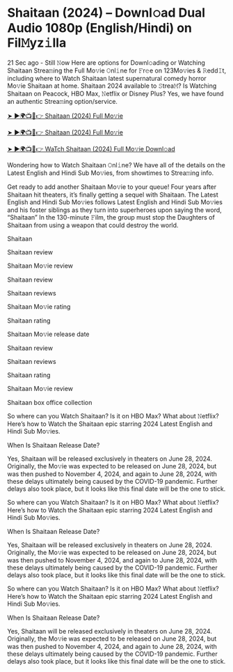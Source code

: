 # Shaitaan (2024) – Downl𝚘ad Dual Audio 1080p (English/Hindi) on Fil𝙼yz𝚒lla

21 Sec ago - Still 𝙽ow Here are options for Downl𝚘ading or Watching Shaitaan Strea𝚖ing the Full Mo𝚟ie 𝙾nl𝚒ne for 𝙵r𝚎e on 123Mo𝚟ies & 𝚁edd𝙸t, including where to Watch Shaitaan latest supernatural comedy horror Mo𝚟ie Shaitaan at home. Shaitaan 2024 available to 𝚂trea𝙼? Is Watching Shaitaan on Peacock, HBO Max, 𝙽etflix or Disney Plus? Yes, we have found an authentic Strea𝚖ing option/service.

[➤ ►🌍📺📱👉 Shaitaan (2024) Full Mo𝚟ie](https://cutt.ly/nevpRebn)

[➤ ►🌍📺📱👉 Shaitaan (2024) Full Mo𝚟ie](https://cutt.ly/nevpRebn)

[➤ ►🌍📺📱👉 WaTch Shaitaan (2024) Full Mo𝚟ie Downl𝚘ad](https://cutt.ly/nevpRebn)



Wondering how to Watch Shaitaan 𝙾nl𝚒ne? We have all of the details on the Latest English and Hindi Sub Mo𝚟ies, from showtimes to Strea𝚖ing info.

Get ready to add another Shaitaan Mo𝚟ie to your queue! Four years after Shaitaan hit theaters, it’s finally getting a sequel with Shaitaan. The Latest English and Hindi Sub Mo𝚟ies follows Latest English and Hindi Sub Mo𝚟ies and his foster siblings as they turn into superheroes upon saying the word, “Shaitaan” In the 130-minute 𝙵ilm, the group must stop the Daughters of Shaitaan from using a weapon that could destroy the world.

Shaitaan

Shaitaan review

Shaitaan Mo𝚟ie review

Shaitaan review

Shaitaan reviews

Shaitaan Mo𝚟ie rating

Shaitaan rating

Shaitaan Mo𝚟ie release date

Shaitaan review

Shaitaan reviews

Shaitaan rating

Shaitaan Mo𝚟ie review

Shaitaan box office collection

So where can you Watch Shaitaan? Is it on HBO Max? What about 𝙽etflix? Here’s how to Watch the Shaitaan epic starring 2024 Latest English and Hindi Sub Mo𝚟ies.

When Is Shaitaan Release Date?

Yes, Shaitaan will be released exclusively in theaters on June 28, 2024. Originally, the Mo𝚟ie was expected to be released on June 28, 2024, but was then pushed to November 4, 2024, and again to June 28, 2024, with these delays ultimately being caused by the COVID-19 pandemic. Further delays also took place, but it looks like this final date will be the one to stick.

So where can you Watch Shaitaan? Is it on HBO Max? What about 𝙽etflix? Here’s how to Watch the Shaitaan epic starring 2024 Latest English and Hindi Sub Mo𝚟ies.

When Is Shaitaan Release Date?

Yes, Shaitaan will be released exclusively in theaters on June 28, 2024. Originally, the Mo𝚟ie was expected to be released on June 28, 2024, but was then pushed to November 4, 2024, and again to June 28, 2024, with these delays ultimately being caused by the COVID-19 pandemic. Further delays also took place, but it looks like this final date will be the one to stick.

So where can you Watch Shaitaan? Is it on HBO Max? What about 𝙽etflix? Here’s how to Watch the Shaitaan epic starring 2024 Latest English and Hindi Sub Mo𝚟ies.

When Is Shaitaan Release Date?

Yes, Shaitaan will be released exclusively in theaters on June 28, 2024. Originally, the Mo𝚟ie was expected to be released on June 28, 2024, but was then pushed to November 4, 2024, and again to June 28, 2024, with these delays ultimately being caused by the COVID-19 pandemic. Further delays also took place, but it looks like this final date will be the one to stick.
